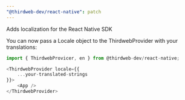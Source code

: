 ```yaml
---
"@thirdweb-dev/react-native": patch
---
```


Adds localization for the React Native SDK

You can now pass a Locale object to the ThirdwebProvider with your translations:

```javascript
import { ThirdwebProvicer, en } from @thirdweb-dev/react-native;

<ThirdwebProvider locale={{
    ...your-translated-strings
}}>
    <App />
</ThirdwebProvider>
```
